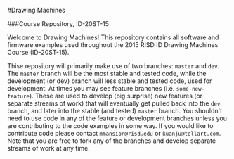 #Drawing Machines

###Course Repository, ID-20ST-15


Welcome to Drawing Machines! This repository contains all software and firmware examples used throughout the 2015 RISD ID Drawing Machines Course (ID-20ST-15).

Thise repository will primarily make use of two branches: `master` and `dev`. The `master` branch will be the most stable and tested code, while the development (or dev) branch will less stable and tested code, used for development. At times you may see feature branches (i.e. `some-new-feature`). These are used to develop (big surprise) new features (or separate streams of work) that will eventually get pulled back into the `dev` branch, and later into the stable (and tested) `master` branch. You shouldn't need to use code in any of the feature or development branches unless you are contributing to the code examples in some way. If you would like to contribute code please contact `mmansion@risd.edu` or `kuanju@tellart.com`. Note that you are free to fork any of the branches and develop separate streams of work at any time.
